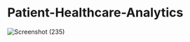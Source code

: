 # Patient-Healthcare-Analytics

![Screenshot (235)](https://github.com/rounakgarg68/Patient-Healthcare-Analytics/assets/87636522/12c4d618-c66d-4b3d-96a4-fae81755a5a4)
